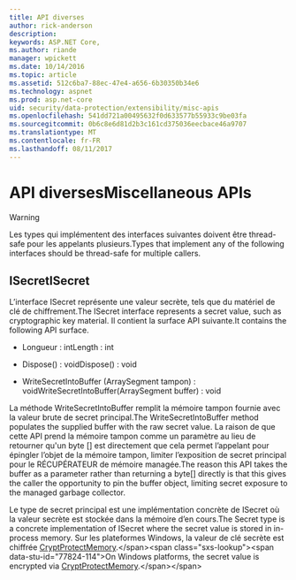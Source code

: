 ```yaml
---
title: API diverses
author: rick-anderson
description: 
keywords: ASP.NET Core,
ms.author: riande
manager: wpickett
ms.date: 10/14/2016
ms.topic: article
ms.assetid: 512c6ba7-88ec-47e4-a656-6b30350b34e6
ms.technology: aspnet
ms.prod: asp.net-core
uid: security/data-protection/extensibility/misc-apis
ms.openlocfilehash: 541dd721a00495632f0d633577b55933c9be03fa
ms.sourcegitcommit: 0b6c8e6d81d2b3c161cd375036eecbace46a9707
ms.translationtype: MT
ms.contentlocale: fr-FR
ms.lasthandoff: 08/11/2017
---
```

# <a name="miscellaneous-apis"></a><span data-ttu-id="77824-103">API diverses</span><span class="sxs-lookup"><span data-stu-id="77824-103">Miscellaneous APIs</span></span>

<a name=data-protection-extensibility-mics-apis></a>

>[!WARNING]
> <span data-ttu-id="77824-104">Les types qui implémentent des interfaces suivantes doivent être thread-safe pour les appelants plusieurs.</span><span class="sxs-lookup"><span data-stu-id="77824-104">Types that implement any of the following interfaces should be thread-safe for multiple callers.</span></span>

## <a name="isecret"></a><span data-ttu-id="77824-105">ISecret</span><span class="sxs-lookup"><span data-stu-id="77824-105">ISecret</span></span>

<span data-ttu-id="77824-106">L’interface ISecret représente une valeur secrète, tels que du matériel de clé de chiffrement.</span><span class="sxs-lookup"><span data-stu-id="77824-106">The ISecret interface represents a secret value, such as cryptographic key material.</span></span> <span data-ttu-id="77824-107">Il contient la surface API suivante.</span><span class="sxs-lookup"><span data-stu-id="77824-107">It contains the following API surface.</span></span>

* <span data-ttu-id="77824-108">Longueur : int</span><span class="sxs-lookup"><span data-stu-id="77824-108">Length : int</span></span>

* <span data-ttu-id="77824-109">Dispose() : void</span><span class="sxs-lookup"><span data-stu-id="77824-109">Dispose() : void</span></span>

* <span data-ttu-id="77824-110">WriteSecretIntoBuffer (ArraySegment<byte> tampon) : void</span><span class="sxs-lookup"><span data-stu-id="77824-110">WriteSecretIntoBuffer(ArraySegment<byte> buffer) : void</span></span>

<span data-ttu-id="77824-111">La méthode WriteSecretIntoBuffer remplit la mémoire tampon fournie avec la valeur brute de secret principal.</span><span class="sxs-lookup"><span data-stu-id="77824-111">The WriteSecretIntoBuffer method populates the supplied buffer with the raw secret value.</span></span> <span data-ttu-id="77824-112">La raison de que cette API prend la mémoire tampon comme un paramètre au lieu de retourner qu'un byte [] est directement que cela permet l’appelant pour épingler l’objet de la mémoire tampon, limiter l’exposition de secret principal pour le RÉCUPÉRATEUR de mémoire managée.</span><span class="sxs-lookup"><span data-stu-id="77824-112">The reason this API takes the buffer as a parameter rather than returning a byte[] directly is that this gives the caller the opportunity to pin the buffer object, limiting secret exposure to the managed garbage collector.</span></span>

<span data-ttu-id="77824-113">Le type de secret principal est une implémentation concrète de ISecret où la valeur secrète est stockée dans la mémoire d’en cours.</span><span class="sxs-lookup"><span data-stu-id="77824-113">The Secret type is a concrete implementation of ISecret where the secret value is stored in in-process memory.</span></span> <span data-ttu-id="77824-114">Sur les plateformes Windows, la valeur de clé secrète est chiffrée [CryptProtectMemory](https://msdn.microsoft.com/library/windows/desktop/aa380262(v=vs.85).aspx).</span><span class="sxs-lookup"><span data-stu-id="77824-114">On Windows platforms, the secret value is encrypted via [CryptProtectMemory](https://msdn.microsoft.com/library/windows/desktop/aa380262(v=vs.85).aspx).</span></span>
